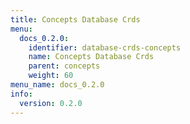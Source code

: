 ```yaml
---
title: Concepts Database Crds
menu:
  docs_0.2.0:
    identifier: database-crds-concepts
    name: Concepts Database Crds
    parent: concepts
    weight: 60
menu_name: docs_0.2.0
info:
  version: 0.2.0
---
```


